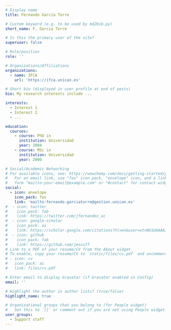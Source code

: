 ```yaml
---
# Display name
title: Fernando García Torre

# Custom keyword (e.g. to be used by md2bib.py)
short_name: F. Garcia Torre

# Is this the primary user of the site?
superuser: false

# Role/position
role: ''

# Organizations/Affiliations
organizations:
  - name: IFCA
    url: 'https://ifca.unican.es'

# Short bio (displayed in user profile at end of posts)
bio: My research interests include ...

interests:
  - Interest 1
  - Interest 2
  - ...

education:
  courses:
    - course: PhD in 
      institution: Universidad 
      year: 2004
    - course: MSc in 
      institution: Universidad 
      year: 2000

# Social/Academic Networking
# For available icons, see: https://wowchemy.com/docs/getting-started/page-builder/#icons
#   For an email link, use "fas" icon pack, "envelope" icon, and a link in the
#   form "mailto:your-email@example.com" or "#contact" for contact widget.
social:
  - icon: envelope
    icon_pack: fas
    link: 'mailto:fernando.garciatorre@gestion.unican.es'
#  - icon: twitter
#    icon_pack: fab
#    link: https://twitter.com/jfernandez_uc
#  - icon: google-scholar
#    icon_pack: ai
#    link: https://scholar.google.com/citations?hl=en&user=otvNU1UAAAAJ&view_op=list_works&sortby=pubdate
#  - icon: github
#    icon_pack: fab
#    link: https://github.com/jesusff
# Link to a PDF of your resume/CV from the About widget.
# To enable, copy your resume/CV to `static/files/cv.pdf` and uncomment the lines below.
# - icon: cv
#   icon_pack: ai
#   link: files/cv.pdf

# Enter email to display Gravatar (if Gravatar enabled in Config)
email: ''

# Highlight the author in author lists? (true/false)
highlight_name: true

# Organizational groups that you belong to (for People widget)
#   Set this to `[]` or comment out if you are not using People widget.
user_groups:
  - Support staff
---
```




